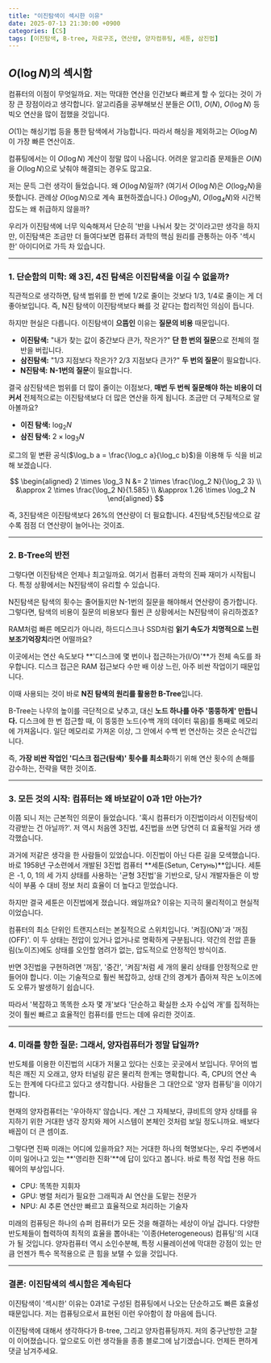 ```yaml
---
title: "이진탐색이 섹시한 이유"
date: 2025-07-13 21:30:00 +0900
categories: [CS]
tags: [이진탐색, B-tree, 자료구조, 연산량, 양자컴퓨팅, 세툰, 삼진법]
---
```


## $O(\log N)$의 섹시함

컴퓨터의 이점이 무엇일까요. 저는 막대한 연산을 인간보다 빠르게 할 수 있다는 것이 가장 큰 장점이라고 생각합니다. 알고리즘을 공부해보신 분들은 $O(1)$, $O(N)$, $O(\log N)$ 등 빅오 연산을 많이 접했을 것입니다.

$O(1)$는 해싱기법 등을 통한 탐색에서 가능합니다. 따라서 해싱을 제외하고는 $O(\log N)$이 가장 빠른 연산이죠.

컴퓨팅에서는 이 $O(\log N)$ 계산이 정말 많이 나옵니다. 어려운 알고리즘 문제들은 $O(N)$을 $O(\log N)$으로 낮춰야 해결되는 경우도 많고요.

저는 문득 그런 생각이 들었습니다. 왜 $O(\log N)$일까? (여기서 $O(\log N)$은 $O(\log_2 N)$을 뜻합니다. 관례상 $O(\log N)$으로 계속 표현하겠습니다.) $O(\log_3 N)$, $O(\log_4 N)$와 시간복잡도는 왜 취급하지 않을까?

우리가 이진탐색에 너무 익숙해져서 단순히 '반을 나눠서 찾는 것'이라고만 생각을 하지만, 이진탐색은 조금만 더 들여다보면 컴퓨터 과학의 핵심 원리를 관통하는 아주 '섹시한' 아이디어로 가득 차 있습니다.

***

### 1. 단순함의 미학: 왜 3진, 4진 탐색은 이진탐색을 이길 수 없을까?

직관적으로 생각하면, 탐색 범위를 한 번에 1/2로 줄이는 것보다 1/3, 1/4로 줄이는 게 더 좋아보입니다. 즉, N진 탐색이 이진탐색보다 빠를 것 같다는 합리적인 의심이 듭니다.

하지만 현실은 다릅니다. 이진탐색이 **으뜸인** 이유는 **질문의 비용** 때문입니다.

* **이진탐색:** "내가 찾는 값이 중간보다 큰가, 작은가?" **단 한 번의 질문**으로 전체의 절반을 버립니다.
* **삼진탐색:** "1/3 지점보다 작은가? 2/3 지점보다 큰가?" **두 번의 질문**이 필요합니다.
* **N진탐색:** **N-1번의 질문**이 필요합니다.

결국 삼진탐색은 범위를 더 많이 줄이는 이점보다, **매번 두 번씩 질문해야 하는 비용이 더 커서** 전체적으로는 이진탐색보다 더 많은 연산을 하게 됩니다. 조금만 더 구체적으로 알아볼까요?

* **이진 탐색:** $\log_2 N$
* **삼진 탐색:** $2 \times \log_3 N$

로그의 밑 변환 공식($\log_b a = \frac{\log_c a}{\log_c b}$)을 이용해 두 식을 비교해 보겠습니다.

$$
\begin{aligned}
2 \times \log_3 N &= 2 \times \frac{\log_2 N}{\log_2 3} \\
&\approx 2 \times \frac{\log_2 N}{1.585} \\
&\approx 1.26 \times \log_2 N
\end{aligned}
$$

즉, 3진탐색은 이진탐색보다 26%의 연산량이 더 필요합니다. 4진탐색,5진탐색으로 갈수록 점점 더 연산량이 늘어나는 것이죠.

***

### 2. B-Tree의 반전

그렇다면 이진탐색은 언제나 최고일까요. 여기서 컴퓨터 과학의 진짜 재미가 시작됩니다. 특정 상황에서는 N진탐색이 유리할 수 있습니다.

N진탐색은 탐색의 횟수는 줄어들지만 N-1번의 질문을 해야해서 연산량이 증가합니다. 그렇다면, 탐색의 비용이 질문의 비용보다 훨씬 큰 상황에서는 N진탐색이 유리하겠죠?

RAM처럼 빠른 메모리가 아니라, 하드디스크나 SSD처럼 **읽기 속도가 치명적으로 느린 보조기억장치**라면 어떨까요?

이곳에서는 연산 속도보다 **'디스크에 몇 번이나 접근하는가(I/O)'**가 전체 속도를 좌우합니다. 디스크 접근은 RAM 접근보다 수만 배 이상 느린, 아주 비싼 작업이기 때문입니다.

이때 사용되는 것이 바로 **N진 탐색의 원리를 활용한 B-Tree**입니다.

B-Tree는 나무의 높이를 극단적으로 낮추고, 대신 **노드 하나를 아주 '뚱뚱하게' 만듭니다.** 디스크에 한 번 접근할 때, 이 뚱뚱한 노드(수백 개의 데이터 묶음)를 통째로 메모리에 가져옵니다. 일단 메모리로 가져온 이상, 그 안에서 수백 번 연산하는 것은 순식간입니다.

즉, **가장 비싼 작업인 '디스크 접근(탐색)' 횟수를 최소화**하기 위해 연산 횟수의 손해를 감수하는, 전략을 택한 것이죠.

***

### 3. 모든 것의 시작: 컴퓨터는 왜 바보같이 0과 1만 아는가?

이쯤 되니 저는 근본적인 의문이 들었습니다. '혹시 컴퓨터가 이진법이라서 이진탐색이 각광받는 건 아닐까?'. 저 역시 처음엔 3진법, 4진법을 쓰면 당연히 더 효율적일 거라 생각했습니다.

과거에 저같은 생각을 한 사람들이 있었습니다. 이진법이 아닌 다른 길을 모색했습니다. 바로 1958년 구소련에서 개발된 3진법 컴퓨터 **세툰(Setun, Сетунь)**입니다. 세툰은 -1, 0, 1의 세 가지 상태를 사용하는 '균형 3진법'을 기반으로, 당시 개발자들은 이 방식이 부품 수 대비 정보 처리 효율이 더 높다고 믿었습니다.

하지만 결국 세툰은 이진법에게 졌습니다. 왜일까요? 이유는 지극히 물리적이고 현실적이었습니다.

컴퓨터의 최소 단위인 트랜지스터는 본질적으로 스위치입니다. '켜짐(ON)'과 '꺼짐(OFF)'. 이 두 상태는 전압이 있거나 없거나로 명확하게 구분됩니다. 약간의 전압 흔들림(노이즈)에도 상태를 오인할 염려가 없는, 압도적으로 안정적인 방식이죠.

반면 3진법을 구현하려면 '꺼짐', '중간', '켜짐'처럼 세 개의 물리 상태를 안정적으로 만들어야 합니다. 이는 기술적으로 훨씬 복잡하고, 상태 간의 경계가 좁아져 작은 노이즈에도 오류가 발생하기 쉽습니다.

따라서 '복잡하고 똑똑한 소자 몇 개'보다 '단순하고 확실한 소자 수십억 개'를 집적하는 것이 훨씬 빠르고 효율적인 컴퓨터를 만드는 데에 유리한 것이죠.

***

### 4. 미래를 향한 질문: 그래서, 양자컴퓨터가 정말 답일까?

반도체를 이용한 이진법의 시대가 저물고 있다는 신호는 곳곳에서 보입니다. 무어의 법칙은 깨진 지 오래고, 양자 터널링 같은 물리적 한계는 명확합니다. 즉, CPU의 연산 속도는 한계에 다다르고 있다고 생각합니다. 사람들은 그 대안으로 '양자 컴퓨팅'을 이야기합니다.

현재의 양자컴퓨터는 '우아하지' 않습니다. 계산 그 자체보다, 큐비트의 양자 상태를 유지하기 위한 거대한 냉각 장치와 제어 시스템이 본체인 것처럼 보일 정도니까요. 배보다 배꼽이 더 큰 셈이죠.

그렇다면 진짜 미래는 어디에 있을까요? 저는 거대한 하나의 혁명보다는, 우리 주변에서 이미 일어나고 있는 **'영리한 진화'**에 답이 있다고 봅니다. 바로 특정 작업 전용 하드웨어의 부상입니다.

* CPU: 똑똑한 지휘자
* GPU: 병렬 처리가 필요한 그래픽과 AI 연산을 도맡는 전문가
* NPU: AI 추론 연산만 빠르고 효율적으로 처리하는 기술자

미래의 컴퓨팅은 하나의 슈퍼 컴퓨터가 모든 것을 해결하는 세상이 아닐 겁니다. 다양한 반도체들이 협력하여 최적의 효율을 뽑아내는 '이종(Heterogeneous) 컴퓨팅'의 시대가 될 것입니다. 양자컴퓨터 역시 소인수분해, 특정 시뮬레이션에 막대한 강점이 있는 만큼 언젠가 특수 목적용으로 큰 힘을 보탤 수 있을 것입니다.

***

### 결론: 이진탐색의 섹시함은 계속된다

이진탐색이 '섹시한' 이유는 0과1로 구성된 컴퓨팅에서 나오는 단순하고도 빠른 효율성 때문입니다. 저는 컴퓨팅으로서 표현된 이런 우아함이 참 마음에 듭니다.

이진탐색에 대해서 생각하다가 B-tree, 그리고 양자컴퓨팅까지. 저의 중구난방한 고찰이 이어졌습니다. 앞으로도 이런 생각들을 종종 블로그에 남기겠습니다. 언제든 편하게 댓글 남겨주세요.